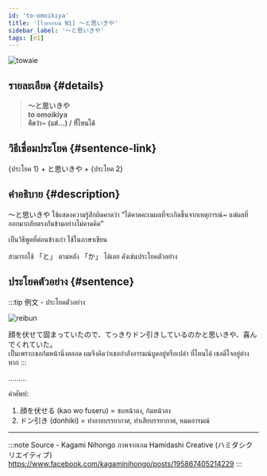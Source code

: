 ```yaml
---
id: 'to-omoikiya'
title: '[ไวยากรณ์ N1] 〜と思いきや'
sidebar_label: '〜と思いきや'
tags: [n1]
---
```


![towaie](https://res.cloudinary.com/kagamiweb/image/upload/v1631718085/nihongo/grammar/n1/to-omoikiya.png)

## รายละเอียด {#details}

> **〜と思いきや**  
> **to omoikiya**  
> **คิดว่า~ (แต่...) / ที่ไหนได้**

## วิธีเชื่อมประโยค {#sentence-link}

{ประโยค 1} + と思いきや + {ประโยค 2}

## คำอธิบาย {#description}

〜と思いきや ใช้แสดงความรู้สึกผิดคาดว่า “ได้คาดคะเนผลที่จะเกิดขึ้นจากเหตุการณ์~ แต่ผลที่ออกมากลับตรงกันข้ามอย่างไม่คาดคิด”

เป็นวิธีพูดที่ค่อนข้างเก่า ใช้ในภาษาเขียน

สามารถใช้ 「と」 ตามหลัง 「か」 ได้เลย ดังเช่นประโยคตัวอย่าง

## ประโยคตัวอย่าง {#sentence}

:::tip 例文 - ประโยคตัวอย่าง

![reibun](https://res.cloudinary.com/kagamiweb/image/upload/v1631949867/nihongo/grammar/n1/reibun/to-omoikiya.jpg)

顔を伏せて固まっていたので、てっきりドン引きしているのかと思いきや、喜んでくれていた。  
เป็นเพราะเธอก้มหน้านิ่งตลอด ผมจึงคิดว่าเธอกำลังอารมณ์บูดอยู่หรือเปล่า ที่ไหนได้ เธอดีใจอยู่ต่างหาก
:::

.........

คำศัพท์:
1. 顔を伏せる (kao wo fuseru) = ซบหน้าลง, ก้มหน้าลง
2. ドン引き (donhiki) = ทำลายบรรยากาศ, ทำเสียบรรยากาศ, หมดอารมณ์

---
:::note Source - Kagami Nihongo
ภาพจากเกม Hamidashi Creative (ハミダシクリエイティブ)  
https://www.facebook.com/kagaminihongo/posts/195867405214229
:::